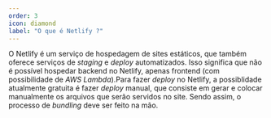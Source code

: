 ```yaml
---
order: 3
icon: diamond
label: "O que é Netlify ?"
---
```


<!-- Artur Padovesi -->

O Netlify é um serviço de hospedagem de sites estáticos, que também oferece serviços de _staging_ e _deploy_ automatizados. Isso significa que não é possível hospedar backend no Netlify, apenas frontend (com possibilidade de _AWS Lambda_).Para fazer _deploy_ no Netlify, a possiblidade atualmente gratuita é fazer _deploy_ manual, que consiste em gerar e colocar manualmente os arquivos que serão servidos no site. Sendo assim, o processo de _bundling_ deve ser feito na mão.
